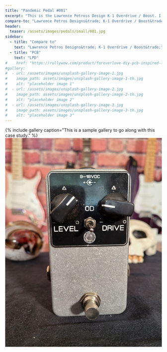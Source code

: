```yaml
---
title: "Pandemic Pedal #001"
excerpt: "This is the Lawrence Petross Design K-1 Overdrive / Boost. I purchased this kit after seeing it built on Rhett Shull's YouTube channel. I enjoyed the experience oif building so much that I then bought 7 PCBs from Rullywow, a soldering station, and started sourcing parts from online retailers."
compare-to: "Lawrence Petros Designs&trade; K-1 Overdrive / Boost&trade;"
header:
  teaser: /assets/images/pedals/small/001.jpg
sidebar:
  - title: "Compare to"
    text: "Lawrence Petros Designs&trade; K-1 Overdrive / Boost&trade;"
  - title: "PCB"
    text: "LPD"
#    href: "https://rullywow.com/product/foreverlove-diy-pcb-inspired-lovepedal-eternity/"
#gallery:
#  - url: /assets/images/unsplash-gallery-image-1.jpg
#    image_path: assets/images/unsplash-gallery-image-1-th.jpg
#    alt: "placeholder image 1"
#  - url: /assets/images/unsplash-gallery-image-2.jpg
#    image_path: assets/images/unsplash-gallery-image-2-th.jpg
#    alt: "placeholder image 2"
#  - url: /assets/images/unsplash-gallery-image-3.jpg
#    image_path: assets/images/unsplash-gallery-image-3-th.jpg
#    alt: "placeholder image 3"
---
```


{% include gallery caption="This is a sample gallery to go along with this case study." %}
![header](/assets/images/pedals/001.jpg)
